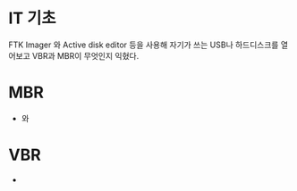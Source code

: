# IT 기초
FTK Imager 와 Active disk editor 등을 사용해 자기가 쓰는 USB나 하드디스크를 열어보고 VBR과 MBR이 무엇인지 익혔다.

# MBR
- 와

# VBR
-
